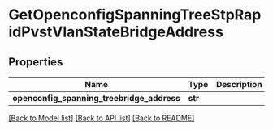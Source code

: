 # GetOpenconfigSpanningTreeStpRapidPvstVlanStateBridgeAddress

## Properties
Name | Type | Description | Notes
------------ | ------------- | ------------- | -------------
**openconfig_spanning_treebridge_address** | **str** |  | [optional] 

[[Back to Model list]](../README.md#documentation-for-models) [[Back to API list]](../README.md#documentation-for-api-endpoints) [[Back to README]](../README.md)


